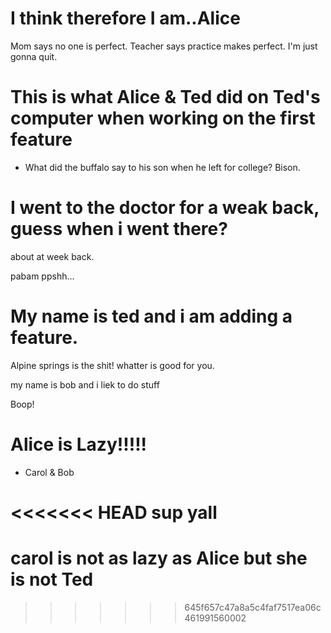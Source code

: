
# I think therefore I am..Alice


Mom says no one is perfect.
Teacher says practice makes perfect.
I'm just gonna quit.

# This is what Alice & Ted did on Ted's computer when working on the first feature
- What did the buffalo say to his son when he left for college?     Bison.

# I went to the doctor for a weak back, guess when i went there?
about at week back.

pabam ppshh...


# My name is ted and i am adding a feature.
Alpine springs is the shit!
whatter is good for you.

my name is bob and i liek to do stuff

Boop!


# Alice is Lazy!!!!!
- Carol & Bob

<<<<<<< HEAD
sup yall 
=======
# carol is not as lazy as Alice but she is not Ted 
>>>>>>> 645f657c47a8a5c4faf7517ea06c461991560002
